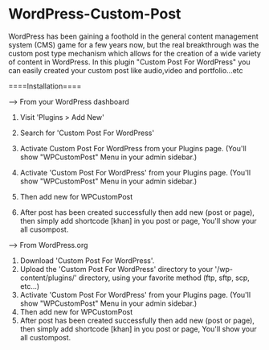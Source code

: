 # WordPress-Custom-Post
WordPress has been gaining a foothold in the general content management system (CMS) game for a few years now, but the real breakthrough was the custom post type mechanism which allows for the creation of a wide variety of content in WordPress.  In this plugin "Custom Post For WordPress" you can easily created your custom post like audio,video and portfolio...etc


====Installation====

--> From your WordPress dashboard

1. Visit 'Plugins > Add New'
2. Search for 'Custom Post For WordPress'
3. Activate Custom Post For WordPress from your Plugins page. (You'll show "WPCustomPost" Menu in your admin sidebar.)

3. Activate 'Custom Post For WordPress' from your Plugins page. (You'll show "WPCustomPost" Menu in your admin sidebar.)
4. Then add new for WPCustomPost
5. After post has been created successfully then add new (post or page), then simply add shortcode [khan] in you post or page, You'll show your all cusompost.

--> From WordPress.org
1. Download 'Custom Post For WordPress'.
2. Upload the 'Custom Post For WordPress' directory to your '/wp-content/plugins/' directory, using your favorite method (ftp, sftp, scp, etc...)
3. Activate 'Custom Post For WordPress' from your Plugins page. (You'll show "WPCustomPost" Menu in your admin sidebar.)
4. Then add new for WPCustomPost
5. After post has been created successfully then add new (post or page), then simply add shortcode [khan] in you post or page, You'll show your all custompost.
